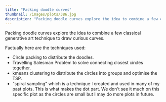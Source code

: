 ```yaml
---
title: "Packing doodle curves"
thumbnail: /images/plots/386.jpg
description: "Packing doodle curves explore the idea to combine a few classical generative art technique to draw curious curves."
---
```


Packing doodle curves explore the idea to combine a few classical generative art technique to draw curious curves.

Factually here are the techniques used:
- Circle packing to distribute the doodles.
- Travelling Salesman Problem to solve connecting closest circles together.
- kmeans clustering to distribute the circles into groups and optimise the TSP.
- "spiral sampling" which is a technique I created and used in many of my past plots. This is what makes the dot part. We don't see it much on this specific plot as the circles are small but I may do more plots in future.